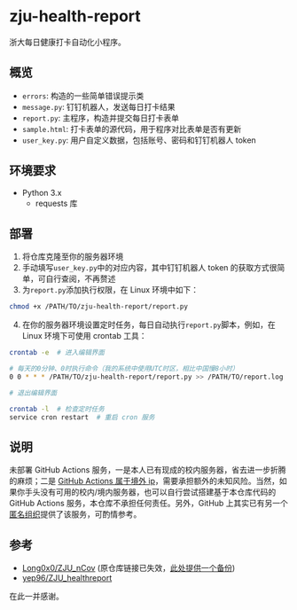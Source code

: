 # zju-health-report

浙大每日健康打卡自动化小程序。

## 概览

- `errors`: 构造的一些简单错误提示类
- `message.py`: 钉钉机器人，发送每日打卡结果
- `report.py`: 主程序，构造并提交每日打卡表单
- `sample.html`: 打卡表单的源代码，用于程序对比表单是否有更新
- `user_key.py`: 用户自定义数据，包括账号、密码和钉钉机器人 token

## 环境要求

- Python 3.x
  - requests 库

## 部署

1. 将仓库克隆至你的服务器环境
2. 手动填写`user_key.py`中的对应内容，其中钉钉机器人 token 的获取方式很简单，可自行查阅，不再赘述
3. 为`report.py`添加执行权限，在 Linux 环境中如下：

```bash
chmod +x /PATH/TO/zju-health-report/report.py
```

4. 在你的服务器环境设置定时任务，每日自动执行`report.py`脚本，例如，在 Linux 环境下可使用 crontab 工具：

```bash
crontab -e  # 进入编辑界面

# 每天的0分钟、0时执行命令（我的系统中使用UTC时区，相比中国慢8小时）
0 0 * * * /PATH/TO/zju-health-report/report.py >> /PATH/TO/report.log

# 退出编辑界面

crontab -l  # 检查定时任务
service cron restart  # 重启 cron 服务
```

## 说明

未部署 GitHub Actions 服务，一是本人已有现成的校内服务器，省去进一步折腾的麻烦；二是 [GitHub Actions 属于境外 ip](https://github.com/yep96/ZJU_healthreport#zju_healthreport)，需要承担额外的未知风险。当然，如果你手头没有可用的校内/境内服务器，也可以自行尝试搭建基于本仓库代码的 GitHub Actions 服务，本仓库不承担任何责任。另外，GitHub 上其实已有另一个[匿名组织](https://github.com/zju-health-report)提供了该服务，可酌情参考。

## 参考

- [Long0x0/ZJU_nCov](https://github.com/Long0x0/ZJU-nCov-Hitcarder-Sample) (原仓库链接已失效，[此处提供一个备份](https://github.com/XinArkh/ZJU_nCov))
- [yep96/ZJU_healthreport](https://github.com/yep96/ZJU_healthreport)

在此一并感谢。

